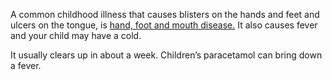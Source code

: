 A common childhood illness that causes blisters on the hands and feet and
ulcers on the tongue, is [hand, foot and mouth disease.](http://www.nhs.uk/conditions/hand-foot-and-mouth-disease/Pages/Introduction.aspx)
It also causes fever and your child may have a cold.

It usually clears up in about a week. Children’s paracetamol can bring down a fever.
